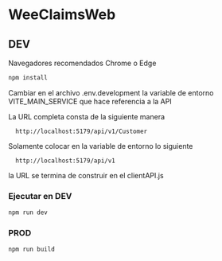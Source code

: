 # WeeClaimsWeb

## DEV

Navegadores recomendados Chrome o Edge

```sh
npm install
```

Cambiar en el archivo .env.development la variable de entorno VITE_MAIN_SERVICE que hace referencia a la API

La URL completa consta de la siguiente manera

```
  http://localhost:5179/api/v1/Customer
```

Solamente colocar en la variable de entorno lo siguiente

```
  http://localhost:5179/api/v1
```

la URL se termina de construir en el clientAPI.js

### Ejecutar en DEV

```sh
npm run dev
```

### PROD

```sh
npm run build
```
